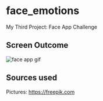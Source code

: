 # face_emotions

My Third Project: Face App Challenge

## Screen Outcome

![face app gif](https://user-images.githubusercontent.com/74512232/161085696-33296c64-3326-4920-b125-1f92a3ab90cc.gif)

## Sources used

Pictures: https://freepik.com
